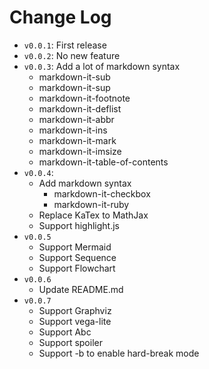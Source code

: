 # Change Log

+ `v0.0.1`: First release
+ `v0.0.2`: No new feature
+ `v0.0.3`: Add a lot of markdown syntax
    + markdown-it-sub
    + markdown-it-sup
    + markdown-it-footnote
    + markdown-it-deflist
    + markdown-it-abbr
    + markdown-it-ins
    + markdown-it-mark
    + markdown-it-imsize
    + markdown-it-table-of-contents
+ `v0.0.4`:
    + Add markdown syntax
        + markdown-it-checkbox
        + markdown-it-ruby
    + Replace KaTex to MathJax
    + Support highlight.js
+ `v0.0.5`
    + Support Mermaid
    + Support Sequence
    + Support Flowchart
+ `v0.0.6`
    + Update README.md
+ `v0.0.7`
    + Support Graphviz
    + Support vega-lite
    + Support Abc
    + Support spoiler
    + Support -b to enable hard-break mode